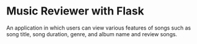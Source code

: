 # Music Reviewer with Flask
An application in which users can view various features of songs such as song title, song duration, genre, and album name and review songs.
